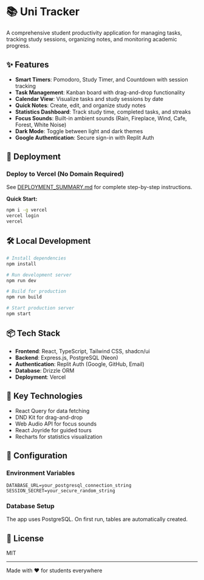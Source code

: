 # 📚 Uni Tracker

A comprehensive student productivity application for managing tasks, tracking study sessions, organizing notes, and monitoring academic progress.

## ✨ Features

- **Smart Timers**: Pomodoro, Study Timer, and Countdown with session tracking
- **Task Management**: Kanban board with drag-and-drop functionality
- **Calendar View**: Visualize tasks and study sessions by date
- **Quick Notes**: Create, edit, and organize study notes
- **Statistics Dashboard**: Track study time, completed tasks, and streaks
- **Focus Sounds**: Built-in ambient sounds (Rain, Fireplace, Wind, Cafe, Forest, White Noise)
- **Dark Mode**: Toggle between light and dark themes
- **Google Authentication**: Secure sign-in with Replit Auth

## 🚀 Deployment

### Deploy to Vercel (No Domain Required)

See [DEPLOYMENT_SUMMARY.md](./DEPLOYMENT_SUMMARY.md) for complete step-by-step instructions.

**Quick Start:**
```bash
npm i -g vercel
vercel login
vercel
```

## 🛠️ Local Development

```bash
# Install dependencies
npm install

# Run development server
npm run dev

# Build for production
npm run build

# Start production server
npm start
```

## 📦 Tech Stack

- **Frontend**: React, TypeScript, Tailwind CSS, shadcn/ui
- **Backend**: Express.js, PostgreSQL (Neon)
- **Authentication**: Replit Auth (Google, GitHub, Email)
- **Database**: Drizzle ORM
- **Deployment**: Vercel

## 🎯 Key Technologies

- React Query for data fetching
- DND Kit for drag-and-drop
- Web Audio API for focus sounds
- React Joyride for guided tours
- Recharts for statistics visualization

## 🔧 Configuration

### Environment Variables

```env
DATABASE_URL=your_postgresql_connection_string
SESSION_SECRET=your_secure_random_string
```

### Database Setup

The app uses PostgreSQL. On first run, tables are automatically created.

## 📝 License

MIT

---

Made with ❤️ for students everywhere
